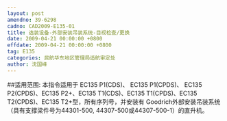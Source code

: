 ```yaml
---
layout: post
amendno: 39-6298
cadno: CAD2009-E135-01
title: 选装设备-外部安装吊装系统-目视检查/更换
date: 2009-04-21 00:00:00 +0800
effdate: 2009-04-21 00:00:00 +0800
tag: E135
categories: 民航华东地区管理局适航审定处
author: 沈国峰
---
```


##适用范围:
本指令适用于 EC135 P1(CDS)、 EC135 P1(CPDS)、 EC135 P2(CPDS)、EC135 P2+、EC135 T1(CDS)、EC135 T1(CPDS)、EC135 T2(CPDS)、EC135 T2+型，所有序列号，并安装有 Goodrich外部安装吊装系统（具有支撑梁件号为44301-500, 44307-500或44307-500-1）的直升机。

